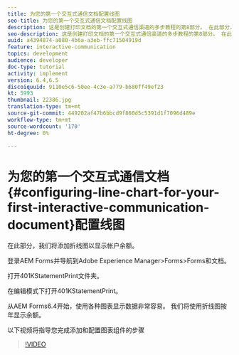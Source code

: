 ```yaml
---
title: 为您的第一个交互式通信文档配置线图
seo-title: 为您的第一个交互式通信文档配置线图
description: 这是创建打印文档的第一个交互式通信渠道的多步教程的第8部分。 在此部分，我们将添加折线图以显示帐户余额。
seo-description: 这是创建打印文档的第一个交互式通信渠道的多步教程的第8部分。 在此部分，我们将添加折线图以显示帐户余额。
uuid: a4394874-a080-4b6a-a3eb-ffc71504919d
feature: interactive-communication
topics: development
audience: developer
doc-type: tutorial
activity: implement
version: 6.4,6.5
discoiquuid: 9110e5c6-50ee-4c3e-a779-b680ff49ef23
kt: 5993
thumbnail: 22386.jpg
translation-type: tm+mt
source-git-commit: 449202af47b6bbcd9f860d5c5391d1f7096d489e
workflow-type: tm+mt
source-wordcount: '170'
ht-degree: 0%

---
```



# 为您的第一个交互式通信文档{#configuring-line-chart-for-your-first-interactive-communication-document}配置线图

在此部分，我们将添加折线图以显示帐户余额。

登录AEM Forms并导航到Adobe Experience Manager>Forms>Forms和文档。

打开401KStatementPrint文件夹。

在编辑模式下打开401KStatementPrint。

从AEM Forms6.4开始，使用各种图表显示数据非常容易。 我们将使用折线图按年显示余额。

以下视频将指导您完成添加和配置图表组件的步骤

>[!VIDEO](https://video.tv.adobe.com/v/22386/?quality=9&learn=on)

